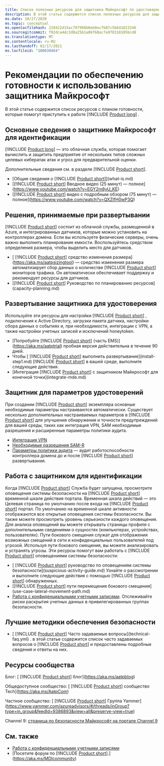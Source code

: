 ```yaml
---
title: Список полезных ресурсов для защитника Майкрософт по удостоверениям
description: В этой статье содержится список полезных ресурсов для защитника Майкрософт по удостоверениям.
ms.date: 10/27/2020
ms.topic: conceptual
ms.openlocfilehash: 218422d15ac797998b0eb0ecfb87c5b641823246
ms.sourcegitcommit: f92dca4dc3d8a25b1a06f68ac7a9f8318105bcd8
ms.translationtype: MT
ms.contentlocale: ru-RU
ms.lasthandoff: 02/17/2021
ms.locfileid: "100630464"
---
```

# <a name="microsoft-defender-for-identity-readiness-guide"></a>Рекомендации по обеспечению готовности к использованию защитника Майкрософт

В этой статье содержится список ресурсов с планом готовности, которые помогут приступить к работе [!INCLUDE [Product long](includes/product-long.md)] .

## <a name="understanding-microsoft-defender-for-identity"></a>Основные сведения о защитнике Майкрософт для идентификации

[!INCLUDE [Product long](includes/product-long.md)] — это облачная служба, которая помогает вычислить и защитить предприятие от нескольких типов сложных целевых кибератак атак и угроз для предварительной оценки.

Дополнительные сведения см. в разделе [!INCLUDE [Product short](includes/product-short.md)].

- [Общие сведения о [!INCLUDE [Product short](includes/product-short.md)]](what-is.md)
- [[!INCLUDE [Product short](includes/product-short.md)] Вводное видео (25 минут) — полное](https://www.youtube.com/watch?v=EGY2m8yU_KE)
- [[!INCLUDE [Product short](includes/product-short.md)] видео с подробным обзором (75 минут) — полное](https://www.youtube.com/watch?v=QXZIfH0wP3Q)

## <a name="deployment-decisions"></a>Решения, принимаемые при развертывании

[!INCLUDE [Product short](includes/product-short.md)] состоит из облачной службы, размещенной в Azure, и интегрированных датчиков, которые можно установить на контроллерах домена. Если вы используете физические серверы, очень важно выполнить планирование емкости. Воспользуйтесь средством определения размера, чтобы выделить место для датчиков.

- [ [!INCLUDE [Product short](includes/product-short.md)] средство изменения размера](https://aka.ms/aatpsizingtool) — средство изменения размера автоматизирует сбор данных о количестве [!INCLUDE [Product short](includes/product-short.md)] мониторов трафика. Он автоматически обеспечивает поддержку и рекомендует ресурсы для датчиков.
- [[!INCLUDE [Product short](includes/product-short.md)] Руководство по планированию ресурсов](capacity-planning.md)

## <a name="deploy-defender-for-identity"></a>Развертывание защитника для удостоверения

Используйте эти ресурсы для настройки [!INCLUDE [Product short](includes/product-short.md)] , подключения к Active Directory, загрузки пакета датчика, настройки сбора данных о событиях и, при необходимости, интеграции с VPN, а также настройки учетных записей и исключений honeytoken.

- [Попробуйте [!INCLUDE [Product short](includes/product-short.md)] (часть EMS)](https://aka.ms/aatptrial)  пробная версия действительна в течение 90 дней.
- Чтобы [ [!INCLUDE [Product short](includes/product-short.md)] выполнить развертывание](install-step1.md) [!INCLUDE [Product short](includes/product-short.md)] в вашей среде, выполните следующие действия.
- [Интеграция [!INCLUDE [Product short](includes/product-short.md)] с защитником Майкрософт для конечной точки](integrate-mde.md)

## <a name="defender-for-identity-settings"></a>Защитник для параметров удостоверений

При создании [!INCLUDE [Product short](includes/product-short.md)] экземпляра основные необходимые параметры настраиваются автоматически. Существует несколько дополнительных настраиваемых параметров в [!INCLUDE [Product short](includes/product-short.md)] для улучшения обнаружения и точности предупреждений для вашей среды, таких как интеграция VPN, SAM необходимые разрешения и расширенные параметры политики аудита.

- [Интеграция VPN](install-step6-vpn.md)
- [Необходимые разрешения SAM-R](install-step8-samr.md)
- [Параметры политики аудита](configure-windows-event-collection.md) — аудит работоспособности контроллера домена до и после [!INCLUDE [Product short](includes/product-short.md)] развертывания.

## <a name="work-with-defender-for-identity"></a>Работа с защитником для идентификации

Когда [!INCLUDE [Product short](includes/product-short.md)] Служба будет запущена, просмотрите оповещения системы безопасности на [!INCLUDE [Product short](includes/product-short.md)] временной шкале действия портала. Временная шкала действий — это Целевая страница по умолчанию после входа на [!INCLUDE [Product short](includes/product-short.md)] портал. По умолчанию на временной шкале активности отображаются все открытые оповещения системы безопасности. Вы также можете просмотреть уровень серьезности каждого оповещения. Для анализа оповещений вы можете открывать страницы профиля с дополнительными сведениями о сущностях (компьютерах, устройствах, пользователях). Пути бокового смещения служат для отображения возможных смещений в сети и конфиденциальных пользователей под угрозой. Используя пути бокового смещения, вы можете анализировать и устранять угрозы. Эти ресурсы помогут вам работать с [!INCLUDE [Product short](includes/product-short.md)] оповещениями системы безопасности:

- [ [!INCLUDE [Product short](includes/product-short.md)] руководство по оповещениям системы безопасности](suspicious-activity-guide.md) Узнайте о рассмотрении и выполните следующие действия с помощью [!INCLUDE [Product short](includes/product-short.md)] обнаруженных.
- [[!INCLUDE [Product short](includes/product-short.md)] пути перемещения бокового смещения](use-case-lateral-movement-path.md)
- [Работа с конфиденциальными учетными записями](manage-sensitive-honeytoken-accounts.md). Отслеживайте риски раскрытия учетных данных в привилегированных группах безопасности.

## <a name="security-best-practices"></a>Лучшие методики обеспечения безопасности

- [ [!INCLUDE [Product short](includes/product-short.md)] Часто задаваемые вопросы](technical-faq.yml) . в этой статье содержится список часто задаваемых вопросов о [!INCLUDE [Product short](includes/product-short.md)] и предоставлены подробные сведения и ответы на них.

## <a name="community-resources"></a>Ресурсы сообщества

Блог: [ [!INCLUDE [Product short](includes/product-short.md)] блог](https://aka.ms/aatpblog)

Общедоступное сообщество: [ [!INCLUDE [Product short](includes/product-short.md)] сообщество Tech](https://aka.ms/AatpCom)

Частное сообщество: [ [!INCLUDE [Product short](includes/product-short.md)] Группа Yammer](https://www.yammer.com/azureadvisors/#/threads/inGroup?type=in_group&feedId=9386893&view=all&preserve-view=true)

Channel 9: [страница по безопасности Майкрософт на портале Channel 9](https://channel9.msdn.com/Shows/Microsoft-Security/)

## <a name="see-also"></a>См. также

- [Работа с конфиденциальными учетными записями](manage-sensitive-honeytoken-accounts.md)
- [Посетите форум по [!INCLUDE [Product short](includes/product-short.md)].](https://aka.ms/MDIcommunity)

